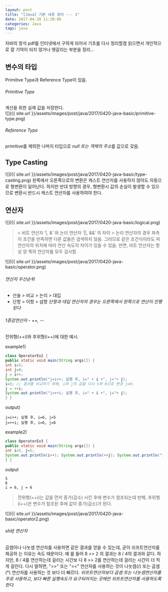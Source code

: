 ```yaml
---
layout: post
title: "[Java] 기본 내용 정리 --- 1"
date: 2017-04-20 11:30:00
categories: Java
tags: java
---
```


자바의 정석 pdf를 인터넷에서 구하게 되어서 기초를 다시 정리할겸 읽으면서 개인적으로 잘 기억이 되지 않거나 헷갈리는 부분을 정리...

## 변수의 타입
Primitive Type과 Reference Type이 있음.

###### Primitive Type
계산을 위한 실제 값을 저장한다.<br/>
![]({{ site.url }}/assets/images/post/java/2017/0420-java-basic/primitive-type.png)

###### Reference Type
primitive를 제외한 나머지 타입으로 *null 또는 객체의 주소*를 값으로 갖음.

## Type Casting
![]({{ site.url }}/assets/images/post/java/2017/0420-java-basic/type-casting.png)
왼쪽에서 오른쪽으로의 변환은 캐스트 연산자를 사용하지 않아도 자동으로 형변환이 일어난다.
하지만 반대 방향의 경우, 형변환시 값의 손실이 발생할 수 있으므로 변환시 반드시 캐스트 연산자를 사용하여야 한다.

## 연산자
![]({{ site.url }}/assets/images/post/java/2017/0420-java-basic/logical.png)
> < 비트 연산자 ‘|, &’ 와 논리 연산자 ‘||, &&’ 의 차이 >
> 논리 연산자의 경우 좌측이 조건을 만족하면 다른 값들은 검색하지 않음.
> 그러므로 같은 조건식이라도 피연산자의 위치에 따라 연산 속도의 차이가 있을 수 있음.
> 반면, 비트 연산자는 항상 양 쪽의 연산자를 모두 검사함.

![]({{ site.url }}/assets/images/post/java/2017/0420-java-basic/operator.png)

###### 연산자 우선순위
* 산술 > 비교 > 논리 > 대입 
* 단항 > 이항 > 삼항 
*단항과 대입 연산자의 경우는 오른쪽에서 왼쪽으로 연산이 진행된다*

###### 1증감연산자 - ++, --
전위형(++i)와 후위형(i++)에 대한 예시.

example1)
```java
class OperatorEx2 {
public static void main(String args[]) {
int i=5;
int j=0;
j = i++;
System.out.println("j=i++; 실행 후, i=" + i +", j="+ j);
i=5; // 결과를 비교하기 위해, i와 j의 값을 다시 5와 0으로 변경 j=0;
j = ++i;
System.out.println("j=++i; 실행 후, i=" + i +", j="+ j);
} }
```
output)
```
j=i++; 실행 후, i=6, j=5 
j=++i; 실행 후, i=6, j=6
```

example2)
```java
class OperatorEx3 {
public static void main(String args[]) {
int i=5, j=5;
System.out.println(i++); System.out.println(++j); System.out.println("i = " + i + ", j = " +j);
} }
```
output
```
5
6
i = 6, j = 6
```

> 전위형(++i)는 값을 먼저 증가(감소) 시킨 후에 변수가 참조되는데 반해,
> 후위형(i++)은 변수가 참조된 후에 값이 증가(감소)가 된다.

![]({{ site.url }}/assets/images/post/java/2017/0420-java-basic/operator2.png)


###### shitf 연산자
곱셈이나 나눗셈 연산자를 사용하면 같은 결과를 얻을 수 있는데, 굳이 쉬프트연산자를 제공하 는 이유는 속도 때문이다.
예 를 들어 8 >> 2 의 결과는 8 / 4의 결과와 같다. 하지만, 8 / 4를 연산하는데 걸리는 시간보 다 8 >> 2를 연산하는데 걸리는 시간이 더 적게 걸린다. 다시 말하면, ">>" 또는 "<<" 연산자를 사용하는 것이 나눗셈(/) 또는 곱셈(*) 연산자를 사용하는 것 보다 더 빠르다. 
*쉬프트연산자보다 곱셈 또는 나눗셈연산자를 주로 사용하고, 보다 빠른 실행속도가 요구되어지는 곳에만 쉬프트연산자를 사용하도록 한다.*

